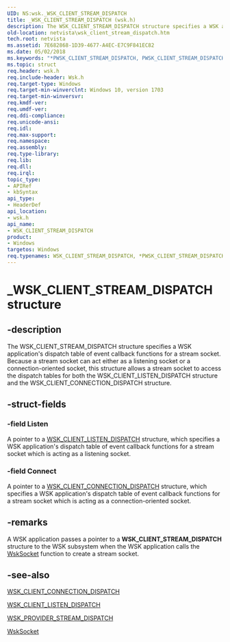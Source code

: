 ```yaml
---
UID: NS:wsk._WSK_CLIENT_STREAM_DISPATCH
title: _WSK_CLIENT_STREAM_DISPATCH (wsk.h)
description: The WSK_CLIENT_STREAM_DISPATCH structure specifies a WSK application's dispatch table of event callback functions for a stream socket.
old-location: netvista\wsk_client_stream_dispatch.htm
tech.root: netvista
ms.assetid: 7E682868-1D39-4677-A4EC-E7C9F841EC82
ms.date: 05/02/2018
ms.keywords: "*PWSK_CLIENT_STREAM_DISPATCH, PWSK_CLIENT_STREAM_DISPATCH, PWSK_CLIENT_STREAM_DISPATCH structure pointer [Network Drivers Starting with Windows Vista], WSK_CLIENT_STREAM_DISPATCH, WSK_CLIENT_STREAM_DISPATCH structure [Network Drivers Starting with Windows Vista], _WSK_CLIENT_STREAM_DISPATCH, netvista.wsk_client_stream_dispatch, wsk/PWSK_CLIENT_STREAM_DISPATCH, wsk/WSK_CLIENT_STREAM_DISPATCH"
ms.topic: struct
req.header: wsk.h
req.include-header: Wsk.h
req.target-type: Windows
req.target-min-winverclnt: Windows 10, version 1703
req.target-min-winversvr: 
req.kmdf-ver: 
req.umdf-ver: 
req.ddi-compliance: 
req.unicode-ansi: 
req.idl: 
req.max-support: 
req.namespace: 
req.assembly: 
req.type-library: 
req.lib: 
req.dll: 
req.irql: 
topic_type:
- APIRef
- kbSyntax
api_type:
- HeaderDef
api_location:
- wsk.h
api_name:
- WSK_CLIENT_STREAM_DISPATCH
product:
- Windows
targetos: Windows
req.typenames: WSK_CLIENT_STREAM_DISPATCH, *PWSK_CLIENT_STREAM_DISPATCH
---
```


# _WSK_CLIENT_STREAM_DISPATCH structure


## -description


The WSK_CLIENT_STREAM_DISPATCH structure specifies a WSK application's dispatch table of event callback functions for a stream socket. Because a stream socket can act either as a listening socket or a connection-oriented socket, this structure allows a stream socket to access the dispatch tables for both the WSK_CLIENT_LISTEN_DISPATCH structure and the WSK_CLIENT_CONNECTION_DISPATCH structure.
  


## -struct-fields




### -field Listen

A pointer to a <a href="https://docs.microsoft.com/windows-hardware/drivers/ddi/content/wsk/ns-wsk-_wsk_client_listen_dispatch">WSK_CLIENT_LISTEN_DISPATCH</a> structure, which specifies a WSK application's dispatch table of event
  callback functions for a stream socket which is acting as a listening socket.


### -field Connect

A pointer to a <a href="https://docs.microsoft.com/windows-hardware/drivers/ddi/content/wsk/ns-wsk-_wsk_client_connection_dispatch">WSK_CLIENT_CONNECTION_DISPATCH</a> structure, which specifies a WSK application's dispatch table of event
  callback functions for a stream socket which is acting as a connection-oriented socket.


## -remarks



A WSK application passes a pointer to a <b>WSK_CLIENT_STREAM_DISPATCH</b> structure to the WSK subsystem when
    the WSK application calls the 
    <a href="https://docs.microsoft.com/windows-hardware/drivers/ddi/content/wsk/nc-wsk-pfn_wsk_socket">WskSocket</a> function to create a stream
    socket.




## -see-also




<a href="https://docs.microsoft.com/windows-hardware/drivers/ddi/content/wsk/ns-wsk-_wsk_client_connection_dispatch">WSK_CLIENT_CONNECTION_DISPATCH</a>



<a href="https://docs.microsoft.com/windows-hardware/drivers/ddi/content/wsk/ns-wsk-_wsk_client_listen_dispatch">WSK_CLIENT_LISTEN_DISPATCH</a>



<a href="https://docs.microsoft.com/windows-hardware/drivers/ddi/content/wsk/ns-wsk-_wsk_provider_stream_dispatch">WSK_PROVIDER_STREAM_DISPATCH</a>



<a href="https://docs.microsoft.com/windows-hardware/drivers/ddi/content/wsk/nc-wsk-pfn_wsk_socket">WskSocket</a>
 

 

